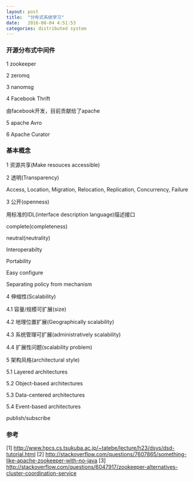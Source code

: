 ```yaml
---
layout: post
title:  "分布式系统学习"
date:   2016-08-04 4:51:53
categories: distributed system
---
```


### 开源分布式中间件
1 zookeeper

2 zeromq

3 nanomsg

4 Facebook Thrift

  由facebook开发，目前贡献给了apache

5 apache Avro

6 Apache Curator

### 基本概念
1 资源共享(Make resouces accessible)

2 透明(Transparency)

Access, Location, Migration, Relocation, Replication, Concurrency, Failure

3 公开(openness)

用标准的IDL(interface description language)描述接口

complete(completeness)

neutral(neutrality)

Interoperabilty

Portability

Easy configure

Separating policy from mechanism

4 伸缩性(Scalability)

4.1 容量/规模可扩展(size)

4.2 地理位置扩展(Geographically scalability)

4.3 系统管理可扩展(administratively scalability)

4.4 扩展性问题(scalability problem)

5 架构风格(architectural style)

5.1 Layered architectures

5.2 Object-based architectures

5.3 Data-centered architectures

5.4 Event-based architectures

publish/subscribe





### 参考

[1] <http://www.hpcs.cs.tsukuba.ac.jp/~tatebe/lecture/h23/dsys/dsd-tutorial.html>
[2] <http://stackoverflow.com/questions/7607865/something-like-apache-zookeeper-with-no-java>
[3] <http://stackoverflow.com/questions/6047917/zookeeper-alternatives-cluster-coordination-service>
